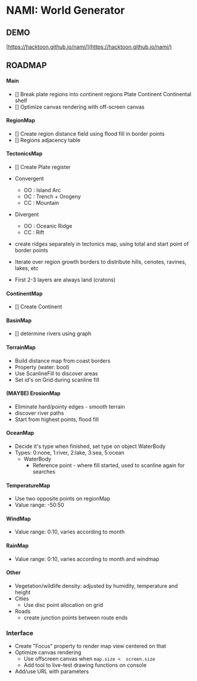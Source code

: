 # NAMI: World Generator


## DEMO

[https://hacktoon.github.io/nami/](https://hacktoon.github.io/nami/)


## ROADMAP

#### Main
- [] Break plate regions into continent regions
    Plate
    Continent
    Continental shelf
- [] Optimize canvas rendering with off-screen canvas

#### RegionMap
- [] Create region distance field using flood fill in border points
- [] Regions adjacency table

#### TectonicsMap
- [] Create Plate register
- Convergent
  - OO : Island Arc
  - OC : Trench + Orogeny
  - CC : Mountain

- Divergent
  - OO : Oceanic Ridge
  - CC : Rift

- create ridges separately in tectonics map, using total and start point of border points
- Iterate over region growth borders to distribute hills, cenotes, ravines, lakes, etc
- First 2-3 layers are always land (cratons)

#### ContinentMap
- [] Create Continent

#### BasinMap
- [] determine rivers using graph

#### TerrainMap
- Build distance map from coast borders
- Property (water: bool)
- Use ScanlineFill to discover areas
- Set id's on Grid during scanline fill

#### (MAYBE) ErosionMap
- Eliminate hard/pointy edges - smooth terrain
- discover river paths
- Start from highest points, flood fill

#### OceanMap
- Decide it's type when finished, set type on object WaterBody
- Types: 0:none, 1:river, 2:lake, 3:sea, 5:ocean
  - WaterBody
    - Reference point - where fill started, used to scanline again for searches

#### TemperatureMap
- Use two opposite points on regionMap
- Value range: -50:50

#### WindMap
- Value range: 0:10, varies according to month

#### RainMap
- Value range: 0:10, varies according to month and windmap

#### Other
- Vegetation/wildlife density: adjusted by humidity, temperature and height
- Cities
  - Use disc point allocation on grid
- Roads
  - create junction points between route ends


### Interface
- Create "Focus" property to render map view centered on that
- Optimize canvas rendering
  - Use offscreen canvas when `map.size <  screen.size`
  - Add tool to live-test drawing functions on console
- Add/use URL with parameters
